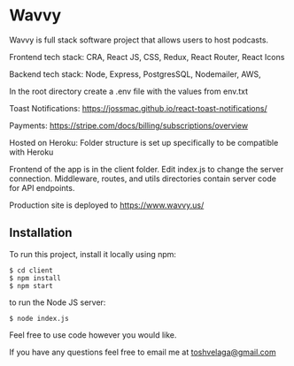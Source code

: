 # Wavvy

Wavvy is full stack software project that allows users to host podcasts.

Frontend tech stack: CRA, React JS, CSS, Redux, React Router, React Icons

Backend tech stack: Node, Express, PostgresSQL, Nodemailer, AWS,

In the root directory create a .env file with the values from env.txt

Toast Notifications: https://jossmac.github.io/react-toast-notifications/

Payments: https://stripe.com/docs/billing/subscriptions/overview

Hosted on Heroku: Folder structure is set up specifically to be compatible with Heroku

Frontend of the app is in the client folder. Edit index.js to change the server connection. Middleware, routes, and utils directories contain server code for API endpoints.

Production site is deployed to https://www.wavvy.us/

## Installation

To run this project, install it locally using npm:

```
$ cd client
$ npm install
$ npm start
```

to run the Node JS server:

```
$ node index.js
```

Feel free to use code however you would like.

If you have any questions feel free to email me at toshvelaga@gmail.com
